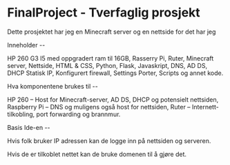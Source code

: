 # FinalProject - Tverfaglig prosjekt

Dette prosjektet har jeg en Minecraft server og en nettside for det har jeg


Inneholder --

HP 260 G3 I5 med oppgradert ram til 16GB,
Rasserry Pi,
Ruter,
Minecraft server, Nettside,
HTML & CSS, Python, Flask, Javaskript,
DNS, AD DS, DHCP
Statisk IP, Konfigurert firewall, Settings Porter,
Scripts og annet kode.

Hva komponentene brukes til --

HP 260 – Host for Minecraft-server, AD DS, DHCP og potensielt nettsiden,
Raspberry Pi – DNS og muligens også host for nettsiden,
Ruter – Internett-tilkobling, port forwarding og brannmur.

Basis Ide-en --

Hvis folk bruker IP adressen kan de logge inn på nettsiden og serveren.

Hvis de er tilkoblet nettet kan de bruke domenen til å gjøre det.
